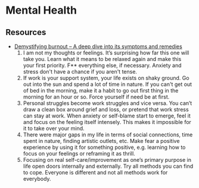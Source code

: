 # Mental Health

## Resources

- [Demystifying burnout – A deep dive into its symptoms and remedies](https://leadership.garden/demystifying-burnout/)
  1. I am not my thoughts or feelings. It’s surprising how far this one will take you. Learn what it means to be relaxed again and make this your first priority. F** everything else, if necessary. Anxiety and stress don't have a chance if you aren't tense.
  2. If work is your support system, your life exists on shaky ground. Go out into the sun and spend a lot of time in nature. If you can't get out of bed in the morning, make it a habit to go out first thing in the morning for an hour or so. Force yourself if need be at first.
  3. Personal struggles become work struggles and vice versa. You can’t draw a clean box around grief and loss, or pretend that work stress can stay at work. When anxiety or self-blame start to emerge, feel it and focus on the feeling itself intensely. This makes it impossible for it to take over your mind.
  4. There were major gaps in my life in terms of social connections, time spent in nature, finding artistic outlets, etc. Make fear a positive experience by using it for something positive, e.g. learning how to focus on your feelings or reframing it as thrill.
  5. Focusing on real self-care/improvement as one’s primary purpose in life open doors internally and externally. Try all methods you can find to cope. Everyone is different and not all methods work for everybody.
